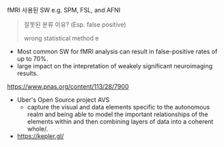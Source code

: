 fMRI 사용된 SW e.g. SPM, FSL, and AFNI 



> 잘못된 분류 이유? (Esp. false positive)
>
> wrong statistical method e
>
> 
>
> 

* Most common SW for fMRI analysis can result in false-positive rates of up to 70%. 
* large impact on the intepretation of weakely significant neuroimaging results. 

https://www.pnas.org/content/113/28/7900



* Uber's Open Source project AVS 
  * capture the visual and data elements specific to the autonomous realm and being able to model the important relationships of the elements within and then combining layers of data into a coherent whole/. 
* https://kepler.gl/